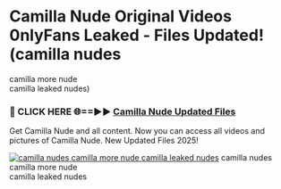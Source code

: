 # Camilla Nude Original Videos 0nlyFans Leaked - Files Updated! (camilla nudes<br>
camilla more nude<br>
camilla leaked nudes)

<h3>🔴 CLICK HERE 🌐==►► <a href="https://tinyurl.com/2p9ay9w9" rel="nofollow">Camilla Nude Updated Files</a></h3>

Get Camilla Nude and all content. Now you can access all videos and pictures of Camilla Nude. New Updated Files 2025!

[![camilla nudes<br>
camilla more nude<br>
camilla leaked nudes](https://i.imgur.com/KQgVmj3.gif)](https://tinyurl.com/2p9ay9w9)
camilla nudes<br>
camilla more nude<br>
camilla leaked nudes